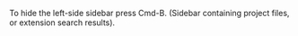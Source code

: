 

To hide the left-side sidebar press Cmd-B. (Sidebar containing project files, or
extension search results).
